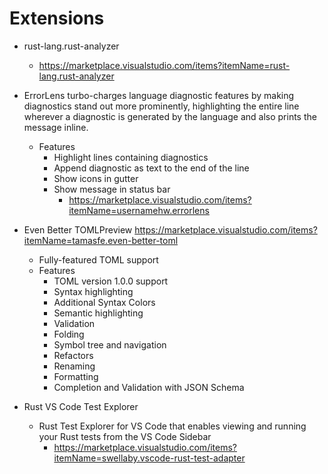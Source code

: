 # Extensions

- rust-lang.rust-analyzer
  - https://marketplace.visualstudio.com/items?itemName=rust-lang.rust-analyzer

- ErrorLens turbo-charges language diagnostic features by making diagnostics stand out more prominently, highlighting the entire line wherever a diagnostic is generated by the language and also prints the message inline.
  - Features
    - Highlight lines containing diagnostics
    - Append diagnostic as text to the end of the line
    - Show icons in gutter
    - Show message in status bar
      - https://marketplace.visualstudio.com/items?itemName=usernamehw.errorlens

- Even Better TOMLPreview https://marketplace.visualstudio.com/items?itemName=tamasfe.even-better-toml
  - Fully-featured TOML support
  - Features
    - TOML version 1.0.0 support
    - Syntax highlighting
    - Additional Syntax Colors
    - Semantic highlighting
    - Validation
    - Folding
    - Symbol tree and navigation
    - Refactors
    - Renaming
    - Formatting
    - Completion and Validation with JSON Schema

- Rust VS Code Test Explorer
  - Rust Test Explorer for VS Code that enables viewing and running your Rust tests from the VS Code Sidebar
    - https://marketplace.visualstudio.com/items?itemName=swellaby.vscode-rust-test-adapter
